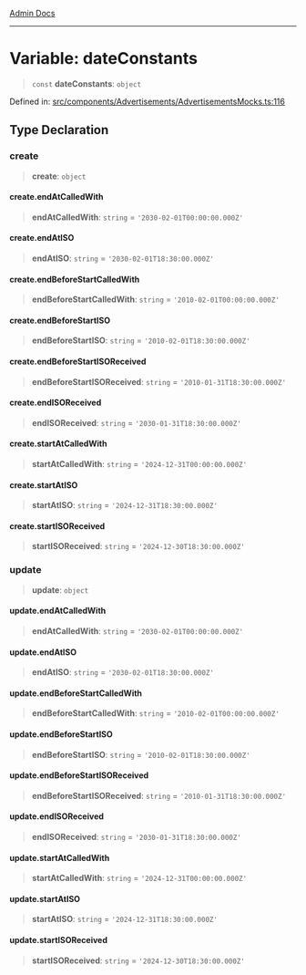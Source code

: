 [Admin Docs](/)

---

# Variable: dateConstants

> `const` **dateConstants**: `object`

Defined in: [src/components/Advertisements/AdvertisementsMocks.ts:116](https://github.com/PalisadoesFoundation/talawa-admin/blob/main/src/components/Advertisements/AdvertisementsMocks.ts#L116)

## Type Declaration

### create

> **create**: `object`

#### create.endAtCalledWith

> **endAtCalledWith**: `string` = `'2030-02-01T00:00:00.000Z'`

#### create.endAtISO

> **endAtISO**: `string` = `'2030-02-01T18:30:00.000Z'`

#### create.endBeforeStartCalledWith

> **endBeforeStartCalledWith**: `string` = `'2010-02-01T00:00:00.000Z'`

#### create.endBeforeStartISO

> **endBeforeStartISO**: `string` = `'2010-02-01T18:30:00.000Z'`

#### create.endBeforeStartISOReceived

> **endBeforeStartISOReceived**: `string` = `'2010-01-31T18:30:00.000Z'`

#### create.endISOReceived

> **endISOReceived**: `string` = `'2030-01-31T18:30:00.000Z'`

#### create.startAtCalledWith

> **startAtCalledWith**: `string` = `'2024-12-31T00:00:00.000Z'`

#### create.startAtISO

> **startAtISO**: `string` = `'2024-12-31T18:30:00.000Z'`

#### create.startISOReceived

> **startISOReceived**: `string` = `'2024-12-30T18:30:00.000Z'`

### update

> **update**: `object`

#### update.endAtCalledWith

> **endAtCalledWith**: `string` = `'2030-02-01T00:00:00.000Z'`

#### update.endAtISO

> **endAtISO**: `string` = `'2030-02-01T18:30:00.000Z'`

#### update.endBeforeStartCalledWith

> **endBeforeStartCalledWith**: `string` = `'2010-02-01T00:00:00.000Z'`

#### update.endBeforeStartISO

> **endBeforeStartISO**: `string` = `'2010-02-01T18:30:00.000Z'`

#### update.endBeforeStartISOReceived

> **endBeforeStartISOReceived**: `string` = `'2010-01-31T18:30:00.000Z'`

#### update.endISOReceived

> **endISOReceived**: `string` = `'2030-01-31T18:30:00.000Z'`

#### update.startAtCalledWith

> **startAtCalledWith**: `string` = `'2024-12-31T00:00:00.000Z'`

#### update.startAtISO

> **startAtISO**: `string` = `'2024-12-31T18:30:00.000Z'`

#### update.startISOReceived

> **startISOReceived**: `string` = `'2024-12-30T18:30:00.000Z'`

